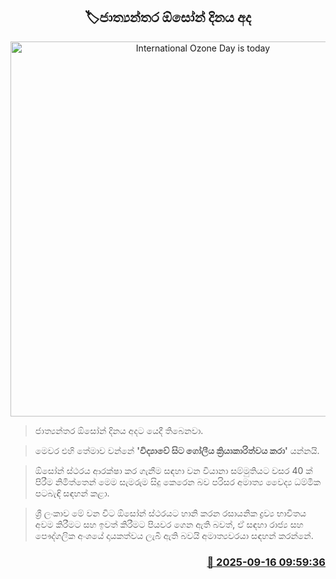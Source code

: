 <p align='center'><b><h2 align='center' title='International Ozone Day is today'>🏷ජාත්‍යන්තර ඕසෝන් දිනය අද</h2></b></p>
<p align='center'><img src='https://helakuru.sgp1.cdn.digitaloceanspaces.com/esana/images/lib/ozone-day-archived.jpg' width='600' alt='International Ozone Day is today'></p>

> ජාත්‍යන්තර ඕසෝන් දිනය අදට යෙදී තිබෙනවා.

> මෙවර එහි තේමාව වන්නේ <strong>'විද්‍යාවේ සිට ගෝලීය ක්‍රියාකාරිත්වය කරා'</strong> යන්නයි.

> ඕසෝන් ස්ථරය ආරක්ෂා කර ගැනීම සඳහා වන වියානා සම්මුතියට වසර 40 ක් පිරීම නිමිත්තෙන් මෙම සැමරුම සිදු කෙරෙන බව පරිසර අමාත්‍ය වෛද්‍ය ධම්මික පටබැඳි සඳහන් කළා.

> ශ්‍රී ලංකාව මේ වන විට ඕසෝන් ස්ථරයට හානි කරන රසායනික ද්‍රව්‍ය භාවිතය අවම කිරීමට සහ ඉවත් කිරීමට පියවර ගෙන ඇති බවත්, ඒ සඳහා රාජ්‍ය සහ පෞද්ගලික අංශයේ දායකත්වය ලැබී ඇති බවයි අමාත්‍යවරයා සඳහන් කරන්නේ.



<h3 align='right'><a href='https://www.helakuru.lk/esana/p/113663/'>📅 2025-09-16 09:59:36</a></h3>
